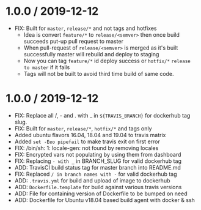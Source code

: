 # 1.0.0 / 2019-12-12

- FIX: Built for `master`, `release/*` and not tags and hotfixes
  - Idea is convert `feature/*` to `release/<semver>` then once
    build succeeds put-up pull request to master
  - When pull-request of `release/<semver>` is merged as it's
    built successfully master will rebuild and deploy to staging
  - Now you can tag `feature/*` id deploy success or `hotfix/*`
    `release to master` if it fails
  - Tags will not be built to avoid third time build of same code.

# 1.0.0 / 2019-12-12

- FIX: Replace all /, - and . with \_ in `${TRAVIS_BRANCH}` for
  dockerhub tag slug.
- FIX: Built for `master`, `release/*`, `hotfix/*` and tags only
- Added ubuntu flavors 16.04, 18.04 and 19.04 to travis matrix
- Added `set -Eeo pipefail` to make travis exit on first error
- FIX: /bin/sh: 1: locale-gen: not found by removing locales
- FIX: Encrypted vars not populating by using them from dashboard
- FIX: Replacing `- with _` in BRANCH_SLUG for valid dockerhub tag
- ADD: TravisCI build status tag for master branch into README.md
- FIX: Replaced `/ in branch names with -` for valid dockerhub tag
- ADD: `.travis.yml` for build and upload of image to dockerhub
- ADD: `Dockerfile.template` for build against various travis versions
- ADD: File for containing version of Dockerfile to be bumped on need
- ADD: Dockerfile for Ubuntu v18.04 based build agent with docker & ssh
